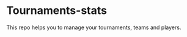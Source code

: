Tournaments-stats
=====================

This repo helps you to manage your tournaments, teams and players.
